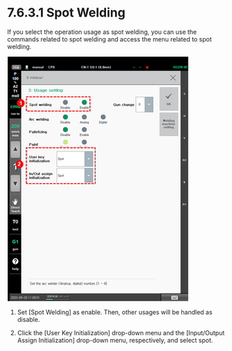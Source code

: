# 7.6.3.1 Spot Welding

If you select the operation usage as spot welding, you can use the commands related to spot welding and access the menu related to spot welding.

![Figure 65 Operation Usage &#x2013; Spot Welding](../../../.gitbook/assets/image%20%28490%29.png)

1.	Set \[Spot Welding\] as enable. Then, other usages will be handled as disable.

2.	Click the \[User Key Initialization\] drop-down menu and the \[Input/Output Assign Initialization\] drop-down menu, respectively, and select spot.





